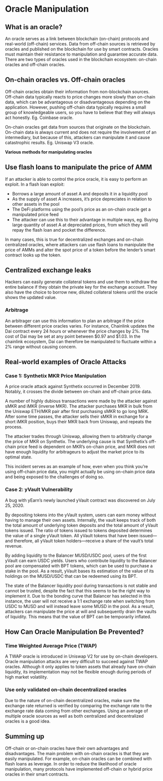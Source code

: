 # Oracle Manipulation

## What is an oracle?

An oracle serves as a link between blockchain (on-chain) protocols and real-world (off-chain) services. Data from off-chain sources is retrieved by oracles and published on the blockchain for use by smart contracts. Oracles must maintain their resistance to manipulation and guarantee accurate data. There are two types of oracles used in the blockchain ecosystem: on-chain oracles and off-chain oracles.

## On-chain oracles vs. Off-chain oracles

Off-chain oracles obtain their information from non-blockchain sources. Off-chain data typically reacts to price changes more slowly than on-chain data, which can be advantageous or disadvantageous depending on the application. However, pushing off-chain data typically requires a small group of knowledgeable users, so you have to believe that they will always act honestly. Eg. Coinbase oracle.

On-chain oracles get data from sources that originate on the blockchain. On-chain data is always current and does not require the involvement of an intermediary, but because of this, attackers can manipulate it and cause catastrophic results. Eg. Uniswap V3 oracle.

**Various methods for manipulating oracles**

## Use flash loans to manipulate the price of AMM

If an attacker is able to control the price oracle, it is easy to perform an exploit. In a flash loan exploit:

- Borrows a large amount of asset A and deposits it in a liquidity pool
- As the supply of asset A increases, it’s price depreciates in relation to other assets in the pool
- The DeFi platforms using the pool’s price as an on-chain oracle get a manipulated price feed
- The attacker can use this to their advantage in multiple ways, eg. Buying large quantity of asset A at depreciated prices, from which they will repay the flash loan and pocket the difference.

In many cases, this is true for decentralized exchanges and on-chain centralized oracles, where attackers can use flash loans to manipulate the price of AMMs and alter the spot price of a token before the lender’s smart contract looks up the token.

## Centralized exchange leaks

Hackers can easily generate collateral tokens and use them to withdraw the entire balance if they obtain the private key for the exchange account. They also have the choice to borrow new, diluted collateral tokens until the oracle shows the updated value.

### Arbitrage

An arbitrager can use this information to plan an arbitrage if the price between different price oracles varies. For instance, Chainlink updates the Dai contract every 24 hours or whenever the price changes by 2%. The cost of Dai may be set at any point between $0.97 and $1.03. In the chainlink ecosystem, Dai can therefore be manipulated to fluctuate within a 2% range without causing concern.

## Real-world examples of Oracle Attacks

### Case 1: Synthetix MKR Price Manipulation

A price oracle attack against Synthetix occurred in December 2019. Notably, it crosses the divide between on-chain and off-chain price data.


A number of highly dubious transactions were made by the attacker against sMKR and iMKR (inverse MKR). The attacker purchases MKR in bulk from the Uniswap ETH/MKR pair after first purchasing sMKR to go long MRK. After some time passes, the attacker sells their sMKR in exchange for a short iMKR position, buys their MKR back from Uniswap, and repeats the process.

The attacker trades through Uniswap, allowing them to arbitrarily change the price of MKR on Synthetix. The underlying cause is that Synthetix’s off-chain price feed is dependent on MKR’s on-chain price, and MKR does not have enough liquidity for arbitrageurs to adjust the market price to its optimal state.

This incident serves as an example of how, even when you think you’re using off-chain price data, you might actually be using on-chain price data and being exposed to the challenges of doing so.

### Case 2: yVault Vulnerability

A bug with yEarn’s newly launched yVault contract was discovered on July 25, 2020.

By depositing tokens into the yVault system, users can earn money without having to manage their own assets. Internally, the vault keeps track of both the total amount of underlying token deposits and the total amount of yVault tokens issued. The ratio of tokens issued to tokens deposited determines the value of a single yVault token. All yVault tokens that have been issued—and therefore, all yVault token holders—receive a share of the vault’s total revenue.

By adding liquidity to the Balancer MUSD/USDC pool, users of the first yVault can earn USDC yields. Users who contribute liquidity to the Balancer pool are compensated with BPT tokens, which can be used to purchase a stake in the pool. As a result, yVault bases its estimation of the value of its holdings on the MUSD/USDC that can be redeemed using its BPT.

The state of the Balancer liquidity pool during transactions is not stable and cannot be trusted, despite the fact that this seems to be the right way to implement it. Due to the bonding curve that Balancer has selected in this instance, the user will not receive a 1:1 exchange rate when switching from USDC to MUSD and will instead leave some MUSD in the pool. As a result, attackers can manipulate the price at will and subsequently drain the vaults of liquidity. This means that the value of BPT can be temporarily inflated.

## How Can Oracle Manipulation Be Prevented?

### Time Weighted Average Price (TWAP)

A TWAP oracle is introduced in Uniswap V2 for use by on-chain developers. Oracle manipulation attacks are very difficult to succeed against TWAP oracles. Although it only applies to token assets that already have on-chain liquidity, its implementation may not be flexible enough during periods of high market volatility.

### Use only validated on-chain decentralized oracles

Due to the nature of on-chain decentralized oracles, make sure the exchange rate returned is verified by comparing the exchange rate to the exchange rate data coming from other exchanges. Using an average of multiple oracle sources as well as both centralized and decentralized oracles is a good idea. 

## Summing up

Off-chain or on-chain oracles have their own advantages and disadvantages. The main problem with on-chain oracles is that they are easily manipulated. For example, on-chain oracles can be combined with flash loans as leverage. In order to reduce the likelihood of oracle manipulation, many protocols have implemented off-chain or hybrid price oracles in their smart contracts.